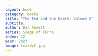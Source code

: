 ```yaml
---
layout: book
category: books
title: "The End and the Death: Volume 2"
subtitle: 
author: Dan Abnett
series: Siege of Terra
index: 12
year: 2023
image: teatdv2.jpg
---
```

